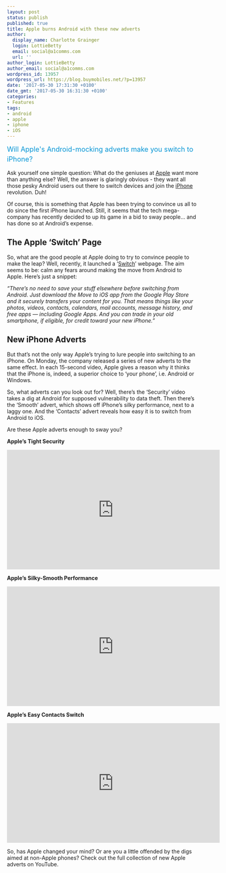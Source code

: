 ```yaml
---
layout: post
status: publish
published: true
title: Apple burns Android with these new adverts
author:
  display_name: Charlotte Grainger
  login: LottieBetty
  email: social@a1comms.com
  url: ''
author_login: LottieBetty
author_email: social@a1comms.com
wordpress_id: 13957
wordpress_url: https://blog.buymobiles.net/?p=13957
date: '2017-05-30 17:31:30 +0100'
date_gmt: '2017-05-30 16:31:30 +0100'
categories:
- Features
tags:
- android
- apple
- iphone
- iOS
---
```

<p><span class="postStandFirst" style="color: #0896d5; line-height: 26px; font-size: 18px;">Will Apple's Android-mocking adverts make you switch to iPhone?</span></p>
<p>Ask yourself one simple question: What do the geniuses at <a href="https://www.buymobiles.net/apple" target="_blank">Apple</a> want more than anything else? Well, the answer is glaringly obvious - they want all those pesky Android users out there to switch devices and join the <a href="https://www.buymobiles.net/apple" target="_blank">iPhone</a> revolution. Duh!</p>
<p>Of course, this is something that Apple has been trying to convince us all to do since the first iPhone launched. Still, it seems that the tech mega-company has recently decided to up its game in a bid to sway people&hellip; and has done so at Android&rsquo;s expense.</p>
<h2>The Apple &lsquo;Switch&rsquo; Page</h2>
<p>So, what are the good people at Apple doing to try to convince people to make the leap? Well, recently, it launched a &lsquo;<a href="https://www.apple.com/switch/" target="_blank">Switch</a>&rsquo; webpage. The aim seems to be: calm any fears around making the move from Android to Apple. Here&rsquo;s just a snippet:</p>
<p><em>&ldquo;There&rsquo;s no need to save your stuff elsewhere before switching from Android. Just download the Move to iOS app from the Google Play Store and it securely transfers your content for you. That means things like your photos, videos, contacts, calendars, mail accounts, message history, and free apps &mdash; including Google Apps. And you can trade in your old smartphone, if eligible, for credit toward your new iPhone.&rdquo;</em></p>
<h2>New iPhone Adverts</h2>
<p>But that&rsquo;s not the only way Apple&rsquo;s trying to lure people into switching to an iPhone. On Monday, the company released a series of new adverts to the same effect. In each 15-second video, Apple gives a reason why it thinks that the iPhone is, indeed, a superior choice to &lsquo;your phone&rsquo;, i.e. Android or Windows.</p>
<p>So, what adverts can you look out for? Well, there&rsquo;s the &lsquo;Security&rsquo; video takes a dig at Android for supposed vulnerability to data theft. Then there&rsquo;s the &lsquo;Smooth&rsquo; advert, which shows off iPhone&rsquo;s silky performance, next to a laggy one. And&nbsp;the &lsquo;Contacts&rsquo; advert reveals how easy it is to switch from Android to iOS.</p>
<p>Are these Apple adverts enough to sway you?</p>
<p><strong>Apple&rsquo;s Tight Security</strong></p>
<p><iframe src="https://www.youtube.com/embed/AszkLviSLlg" width="560" height="315" frameborder="0" allowfullscreen="allowfullscreen"></iframe></p>
<p><strong>Apple&rsquo;s Silky-Smooth Performance</strong></p>
<p><iframe src="https://www.youtube.com/embed/TQy2heNOhe8" width="560" height="315" frameborder="0" allowfullscreen="allowfullscreen"></iframe></p>
<p><strong>Apple&rsquo;s Easy Contacts Switch</strong></p>
<p><iframe src="https://www.youtube.com/embed/bUWLszbCBF8" width="560" height="315" frameborder="0" allowfullscreen="allowfullscreen"></iframe></p>
<p>So, has Apple changed your mind? Or are you a little offended by the digs aimed at non-Apple phones? Check out the full collection of new Apple adverts on YouTube.</p>
